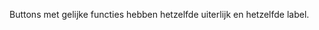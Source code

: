 <!-- @license CC0-1.0 -->

Buttons met gelijke functies hebben hetzelfde uiterlijk en hetzelfde label.
